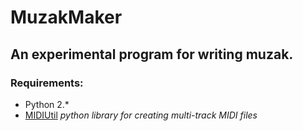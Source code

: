 # MuzakMaker

## An experimental program for writing muzak.


### Requirements:
* Python 2.*
* [MIDIUtil](https://pypi.python.org/pypi/MIDIUtil) *python library for creating multi-track MIDI files* 
